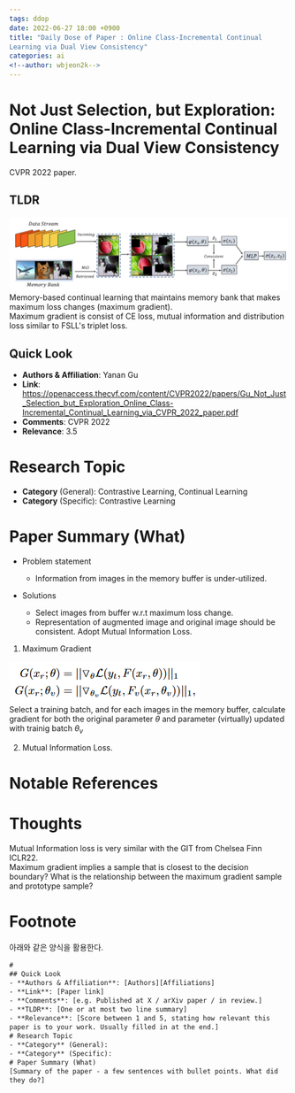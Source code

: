 ```yaml
---
tags: ddop
date: 2022-06-27 18:00 +0900
title: "Daily Dose of Paper : Online Class-Incremental Continual
Learning via Dual View Consistency"
categories: ai
<!--author: wbjeon2k-->
---
```



# Not Just Selection, but Exploration: Online Class-Incremental Continual Learning via Dual View Consistency

CVPR 2022 paper.

## **TLDR**

![pedigree](/images/ddop0627/img4.png)  
Memory-based continual learning that maintains memory bank that makes maximum loss changes (maximum gradient).  
Maximum gradient is consist of CE loss, mutual information and distribution loss similar to FSLL's triplet loss.  


## Quick Look

- **Authors & Affiliation**: Yanan Gu  
- **Link**: <https://openaccess.thecvf.com/content/CVPR2022/papers/Gu_Not_Just_Selection_but_Exploration_Online_Class-Incremental_Continual_Learning_via_CVPR_2022_paper.pdf>  
- **Comments**: CVPR 2022  
- **Relevance**: 3.5  

# Research Topic

- **Category** (General): Contrastive Learning, Continual Learning
- **Category** (Specific): Contrastive Learning

# Paper Summary (What)
 
- Problem statement
  - Information from images in the memory buffer is under-utilized.
  
- Solutions
  - Select images from buffer w.r.t maximum loss change.
  - Representation of augmented image and original image should be consistent. Adopt Mutual Information Loss.

1. Maximum Gradient

![pedigree](/images/ddop0627/img3.png)  
Select a training batch, and for each images in the memory buffer, calculate gradient for both the original parameter $\theta$ and parameter (virtually) updated with trainig batch $\theta_v$

2. Mutual Information Loss.



# Notable References

# Thoughts

Mutual Information loss is very similar with the GIT from Chelsea Finn ICLR22.  
Maximum gradient implies a sample that is closest to the decision boundary? What is the relationship between the maximum gradient sample and prototype sample?

# Footnote
아래와 같은 양식을 활용한다.  

```text
# 
## Quick Look
- **Authors & Affiliation**: [Authors][Affiliations]
- **Link**: [Paper link]
- **Comments**: [e.g. Published at X / arXiv paper / in review.]
- **TLDR**: [One or at most two line summary]
- **Relevance**: [Score between 1 and 5, stating how relevant this paper is to your work. Usually filled in at the end.]
# Research Topic
- **Category** (General):
- **Category** (Specific):
# Paper Summary (What)
[Summary of the paper - a few sentences with bullet points. What did they do?]
```

